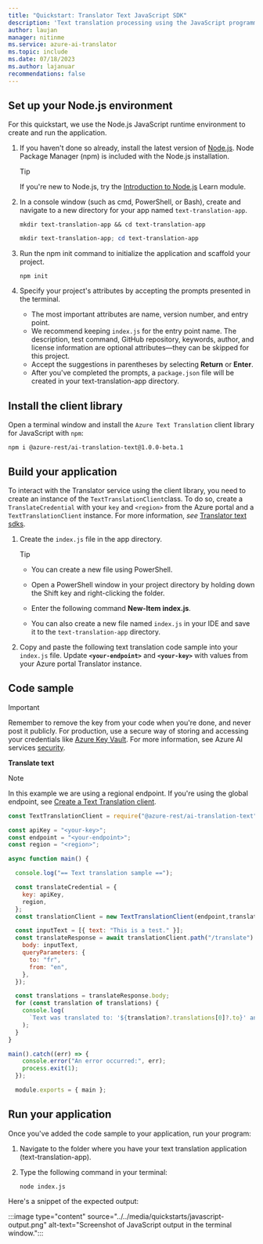 ```yaml
---
title: "Quickstart: Translator Text JavaScript SDK"
description: 'Text translation processing using the JavaScript programming language'
author: laujan
manager: nitinme
ms.service: azure-ai-translator
ms.topic: include
ms.date: 07/18/2023
ms.author: lajanuar
recommendations: false
---
```


<!-- markdownlint-disable MD051 -->
<!-- markdownlint-disable MD036 -->

## Set up your Node.js environment

For this quickstart, we use the Node.js JavaScript runtime environment to create and run the application.

1. If you haven't done so already, install the latest version of [Node.js](https://nodejs.org/en/download/). Node Package Manager (npm) is included with the Node.js installation.

    > [!TIP]
    > If you're new to Node.js, try the [Introduction to Node.js](/training/modules/intro-to-nodejs/) Learn module.

1. In a console window (such as cmd, PowerShell, or Bash), create and navigate to a new directory for your app named `text-translation-app`.

    ```console
    mkdir text-translation-app && cd text-translation-app
    ```

   ```powershell
   mkdir text-translation-app; cd text-translation-app
   ```

1. Run the npm init command to initialize the application and scaffold your project.

    ```console
    npm init
    ```

1. Specify your project's attributes by accepting the prompts presented in the terminal.

    * The most important attributes are name, version number, and entry point.
    * We recommend keeping `index.js` for the entry point name. The description, test command, GitHub repository, keywords, author, and license information are optional attributes—they can be skipped for this project.
    * Accept the suggestions in parentheses by selecting **Return** or **Enter**.
    * After you've completed the prompts, a `package.json` file will be created in your text-translation-app directory.

## Install the client library

Open a terminal window and install the `Azure Text Translation` client library for JavaScript with `npm`:

```console
npm i @azure-rest/ai-translation-text@1.0.0-beta.1
```

## Build your application

To interact with the Translator service using the client library, you need to create an instance of the `TextTranslationClient`class. To do so, create a `TranslateCredential` with your `key` and `<region>` from the Azure portal and a `TextTranslationClient`  instance. For more information, *see* [Translator text sdks](../../text-sdk-overview.md#3-authenticate-the-client).

1. Create the `index.js` file in the app directory.

    > [!TIP]
    >
    > * You can create a new file using PowerShell.
    > * Open a PowerShell window in your project directory by holding down the Shift key and right-clicking the folder.
    > * Enter the following command **New-Item index.js**.
    >
    > * You can also create a new file named `index.js` in your IDE and save it to the `text-translation-app` directory.

1. Copy and paste the following text translation code sample into your `index.js` file. Update **`<your-endpoint>`** and **`<your-key>`** with values from your Azure portal Translator instance.

## Code sample

> [!IMPORTANT]
> Remember to remove the key from your code when you're done, and never post it publicly. For production, use a secure way of storing and accessing your credentials like [Azure Key Vault](/azure/key-vault/general/overview). For more information, see Azure AI services [security](../../../../ai-services/security-features.md).

**Translate text**

  > [!NOTE]
  > In this example we are using a regional endpoint. If you're using the global endpoint, see [Create a Text Translation client](../../create-translator-resource.yml#create-a-text-translation-client).

```javascript
const TextTranslationClient = require("@azure-rest/ai-translation-text").default

const apiKey = "<your-key>";
const endpoint = "<your-endpoint>";
const region = "<region>";

async function main() {

  console.log("== Text translation sample ==");

  const translateCredential = {
    key: apiKey,
    region,
  };
  const translationClient = new TextTranslationClient(endpoint,translateCredential);

  const inputText = [{ text: "This is a test." }];
  const translateResponse = await translationClient.path("/translate").post({
    body: inputText,
    queryParameters: {
      to: "fr",
      from: "en",
    },
  });

  const translations = translateResponse.body;
  for (const translation of translations) {
    console.log(
      `Text was translated to: '${translation?.translations[0]?.to}' and the result is: '${translation?.translations[0]?.text}'.`
    );
  }
}

main().catch((err) => {
    console.error("An error occurred:", err);
    process.exit(1);
  });

  module.exports = { main };
```

## Run your application

Once you've added the code sample to your application, run your program:

1. Navigate to the folder where you have your text translation application (text-translation-app).

1. Type the following command in your terminal:

    ```console
    node index.js
    ```

Here's a snippet of the expected output:

  :::image type="content" source="../../media/quickstarts/javascript-output.png" alt-text="Screenshot of JavaScript output in the terminal window.":::
